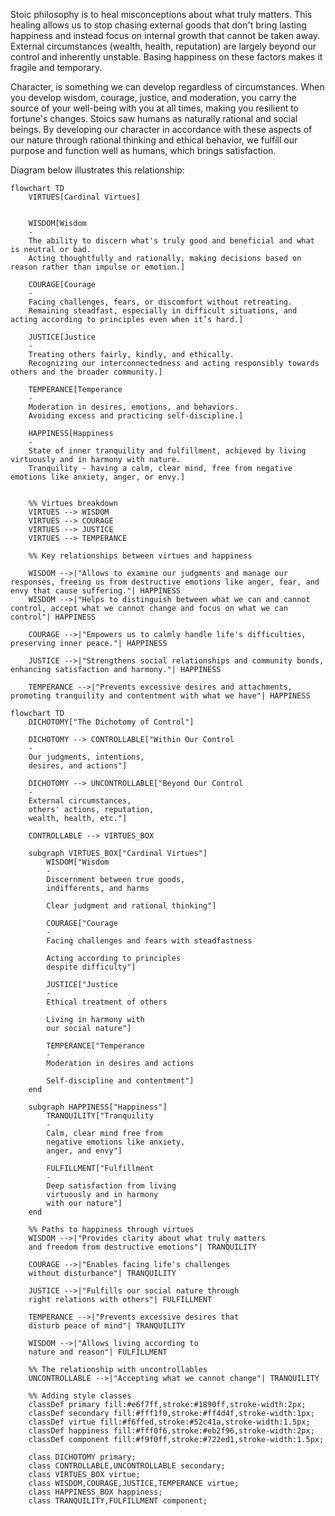 Stoic philosophy is to heal misconceptions about what truly matters. This healing allows us to stop chasing external goods that don't bring lasting happiness and instead focus on internal growth that cannot be taken away. External circumstances (wealth, health, reputation) are largely beyond our control and inherently unstable. Basing happiness on these factors makes it fragile and temporary.

Character, is something we can develop regardless of circumstances. When you develop wisdom, courage, justice, and moderation, you carry the source of your well-being with you at all times, making you resilient to fortune's changes.
Stoics saw humans as naturally rational and social beings. By developing our character in accordance with these aspects of our nature through rational thinking and ethical behavior, we fulfill our purpose and function well as humans, which brings satisfaction.

Diagram below illustrates this relationship:

```mermaid
flowchart TD
    VIRTUES[Cardinal Virtues]


    WISDOM[Wisdom
    -
    The ability to discern what's truly good and beneficial and what is neutral or bad.
    Acting thoughtfully and rationally, making decisions based on reason rather than impulse or emotion.]
    
    COURAGE[Courage
    -
    Facing challenges, fears, or discomfort without retreating.
    Remaining steadfast, especially in difficult situations, and acting according to principles even when it’s hard.]
    
    JUSTICE[Justice
    -
    Treating others fairly, kindly, and ethically.
    Recognizing our interconnectedness and acting responsibly towards others and the broader community.]
    
    TEMPERANCE[Temperance
    -
    Moderation in desires, emotions, and behaviors.
    Avoiding excess and practicing self-discipline.]
    
    HAPPINESS[Happiness
    -
    State of inner tranquility and fulfillment, achieved by living virtuously and in harmony with nature.
    Tranquility - having a calm, clear mind, free from negative emotions like anxiety, anger, or envy.]

    
    %% Virtues breakdown
    VIRTUES --> WISDOM
    VIRTUES --> COURAGE
    VIRTUES --> JUSTICE
    VIRTUES --> TEMPERANCE
    
    %% Key relationships between virtues and happiness
    
    WISDOM -->|"Allows to examine our judgments and manage our responses, freeing us from destructive emotions like anger, fear, and envy that cause suffering."| HAPPINESS
    WISDOM -->|"Helps to distinguish between what we can and cannot control, accept what we cannot change and focus on what we can control"| HAPPINESS

    COURAGE -->|"Empowers us to calmly handle life's difficulties, preserving inner peace."| HAPPINESS
    
    JUSTICE -->|"Strengthens social relationships and community bonds, enhancing satisfaction and harmony."| HAPPINESS
    
    TEMPERANCE -->|"Prevents excessive desires and attachments, promoting tranquility and contentment with what we have"| HAPPINESS

```



```mermaid
flowchart TD
    DICHOTOMY["The Dichotomy of Control"]
    
    DICHOTOMY --> CONTROLLABLE["Within Our Control
    -
    Our judgments, intentions,
    desires, and actions"]
    
    DICHOTOMY --> UNCONTROLLABLE["Beyond Our Control
    -
    External circumstances,
    others' actions, reputation,
    wealth, health, etc."]
    
    CONTROLLABLE --> VIRTUES_BOX
    
    subgraph VIRTUES_BOX["Cardinal Virtues"]
        WISDOM["Wisdom
        -
        Discernment between true goods,
        indifferents, and harms
        
        Clear judgment and rational thinking"]
        
        COURAGE["Courage
        -
        Facing challenges and fears with steadfastness
        
        Acting according to principles
        despite difficulty"]
        
        JUSTICE["Justice
        -
        Ethical treatment of others
        
        Living in harmony with
        our social nature"]
        
        TEMPERANCE["Temperance
        -
        Moderation in desires and actions
        
        Self-discipline and contentment"]
    end
    
    subgraph HAPPINESS["Happiness"]
        TRANQUILITY["Tranquility
        -
        Calm, clear mind free from 
        negative emotions like anxiety,
        anger, and envy"]
        
        FULFILLMENT["Fulfillment
        -
        Deep satisfaction from living
        virtuously and in harmony
        with our nature"]
    end
    
    %% Paths to happiness through virtues
    WISDOM -->|"Provides clarity about what truly matters
    and freedom from destructive emotions"| TRANQUILITY
    
    COURAGE -->|"Enables facing life's challenges
    without disturbance"| TRANQUILITY
    
    JUSTICE -->|"Fulfills our social nature through
    right relations with others"| FULFILLMENT
    
    TEMPERANCE -->|"Prevents excessive desires that
    disturb peace of mind"| TRANQUILITY
    
    WISDOM -->|"Allows living according to
    nature and reason"| FULFILLMENT
    
    %% The relationship with uncontrollables
    UNCONTROLLABLE -->|"Accepting what we cannot change"| TRANQUILITY
    
    %% Adding style classes
    classDef primary fill:#e6f7ff,stroke:#1890ff,stroke-width:2px;
    classDef secondary fill:#fff1f0,stroke:#ff4d4f,stroke-width:1px;
    classDef virtue fill:#f6ffed,stroke:#52c41a,stroke-width:1.5px;
    classDef happiness fill:#fff0f6,stroke:#eb2f96,stroke-width:2px;
    classDef component fill:#f9f0ff,stroke:#722ed1,stroke-width:1.5px;
    
    class DICHOTOMY primary;
    class CONTROLLABLE,UNCONTROLLABLE secondary;
    class VIRTUES_BOX virtue;
    class WISDOM,COURAGE,JUSTICE,TEMPERANCE virtue;
    class HAPPINESS_BOX happiness;
    class TRANQUILITY,FULFILLMENT component;
```
